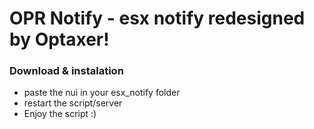# OPR Notify - esx notify redesigned by Optaxer!


### Download & instalation
- paste the nui in your esx_notify folder
- restart the script/server
- Enjoy the script :)